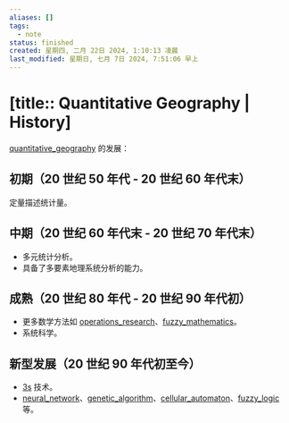 ```yaml
---
aliases: []
tags:
  - note
status: finished
created: 星期四, 二月 22日 2024, 1:10:13 凌晨
last_modified: 星期日, 七月 7日 2024, 7:51:06 早上
---
```


# [title:: Quantitative Geography | History]

[quantitative_geography](quantitative_geography.md) 的发展：

## 初期（20 世纪 50 年代 - 20 世纪 60 年代末）

定量描述统计量。

## 中期（20 世纪 60 年代末 - 20 世纪 70 年代末）

- 多元统计分析。
- 具备了多要素地理系统分析的能力。

## 成熟（20 世纪 80 年代 - 20 世纪 90 年代初）

- 更多数学方法如 [operations_research](operation_research.md)、[fuzzy_mathematics](fuzzy_mathematics.md)。
- 系统科学。

## 新型发展（20 世纪 90 年代初至今）

- [3s](3s.md) 技术。
- [neural_network](neural_network.md)、[genetic_algorithm](genetic_algorithm.md)、[cellular_automaton](cellular_automaton.md)、[fuzzy_logic](fuzzy_logic.md) 等。
